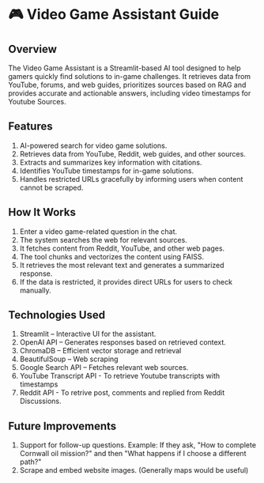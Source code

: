 # 🎮 Video Game Assistant Guide

## Overview

The Video Game Assistant is a Streamlit-based AI tool designed to help gamers quickly find solutions to in-game challenges. It retrieves data from YouTube, forums, and web guides, prioritizes sources based on RAG and provides accurate and actionable answers, including video timestamps for Youtube Sources.

## Features

1. AI-powered search for video game solutions.
2. Retrieves data from YouTube, Reddit, web guides, and other sources.
3. Extracts and summarizes key information with citations.
4. Identifies YouTube timestamps for in-game solutions.
5. Handles restricted URLs gracefully by informing users when content cannot be scraped.


## How It Works

1. Enter a video game-related question in the chat.
2. The system searches the web for relevant sources.
3. It fetches content from Reddit, YouTube, and other web pages.
4. The tool chunks and vectorizes the content using FAISS.
5. It retrieves the most relevant text and generates a summarized response.
6. If the data is restricted, it provides direct URLs for users to check manually.

## Technologies Used

1. Streamlit – Interactive UI for the assistant.
2. OpenAI API – Generates responses based on retrieved context.
3. ChromaDB – Efficient vector storage and retrieval
4. BeautifulSoup – Web scraping
5. Google Search API – Fetches relevant web sources.
6. YouTube Transcript API - To retrieve Youtube transcripts with timestamps
7. Reddit API - To retrive post, comments and replied from Reddit Discussions.

## Future Improvements
1. Support for follow-up questions. Example: If they ask, "How to complete Cornwall oil mission?" and then "What happens if I choose a different path?"
2. Scrape and embed website images. (Generally maps would be useful)